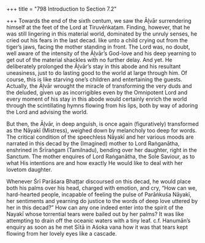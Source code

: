 +++
title = "798 Introduction to Section 7.2"

+++
Towards the end of the sixth centum, we saw the Āḻvār surrendering himself at the feet of the Lord at Tiruvēṅkaṭam. Finding, however, that he was still lingering in this material world, dominated by the unruly senses, he cried out his fears in the last decad. like unto a child crying out from the tiger’s jaws, facing the mother standing in front. The Lord was, no doubt, well aware of the intensity of the Āḻvār’s God-love and his deep yearning to get out of the material shackles with no further delay. And yet. He deliberately prolonged the Āḻvār’s stay in this abode and his resultant uneasiness, just to do lasting good to the world at large through him. Of course, this is like starving one’s children and entertaining the guests. Actually, the Āḻvār wrought the miracle of transforming the very duds and the deluded, given up as incorrigibles even by the Omnipotent Lord and every moment of his stay in this abode would certainly enrich the world through the scintillating hymns flowing from his lips, both by way of adoring the Lord and advising the world.

But then, the Āḻvār, in deep anguish, is once again (figuratively) transformed as the Nāyakī (Mistress), weighed down by melancholy too deep for words. The critical condition of the speechless Nāyakī and her various moods are narrated in this decad by the (Imagined) mother to Lord Raṅganātha, enshrined in Śrīraṅgam (Tamilnadu), bending over her daughter, right in the Sanctum. The mother enquires of Lord Raṅganātha, the Sole Saviour, as to what His intentions are and how exactly He would like to deal with her lovetom daughter.

Whenever Śrī Parāśara Bhaṭṭar discoursed on this decad, he would place both his palms over his head, charged with emotion, and cry, “How can we, hard-hearted people, incapable of feeling the pulse of Parāṅkuśa Nāyakī, her sentiments and yearning do justice to the words of deep love uttered by her in this decad?” How can any one indeed enter into the spirit of the Nayakī whose torrential tears were bailed out by her palms? It was like attempting to drain off the oceanic waters with a tiny leaf. c.f. Hanumān’s enquiry as soon as he met Sītā in Aśoka vana how it was that tears kept flowing from her lovely eyes like a cascade.


